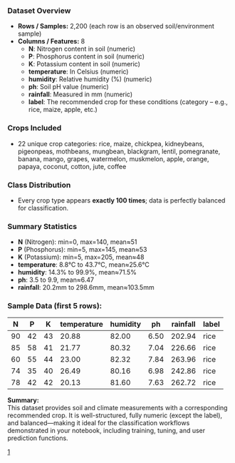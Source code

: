 ### **Dataset Overview**
- **Rows / Samples:** 2,200 (each row is an observed soil/environment sample)
- **Columns / Features:** 8
  - **N**: Nitrogen content in soil (numeric)
  - **P**: Phosphorus content in soil (numeric)
  - **K**: Potassium content in soil (numeric)
  - **temperature**: In Celsius (numeric)
  - **humidity**: Relative humidity (%) (numeric)
  - **ph**: Soil pH value (numeric)
  - **rainfall**: Measured in mm (numeric)
  - **label**: The recommended crop for these conditions (category – e.g., rice, maize, apple, etc.)

### **Crops Included**
- 22 unique crop categories: rice, maize, chickpea, kidneybeans, pigeonpeas, mothbeans, mungbean, blackgram, lentil, pomegranate, banana, mango, grapes, watermelon, muskmelon, apple, orange, papaya, coconut, cotton, jute, coffee

### **Class Distribution**
- Every crop type appears **exactly 100 times**; data is perfectly balanced for classification.

### **Summary Statistics**
- **N** (Nitrogen): min=0, max=140, mean≈51
- **P** (Phosphorus): min=5, max=145, mean≈53
- **K** (Potassium): min=5, max=205, mean≈48
- **temperature**: 8.8°C to 43.7°C, mean≈25.6°C
- **humidity**: 14.3% to 99.9%, mean≈71.5%
- **ph**: 3.5 to 9.9, mean≈6.47
- **rainfall**: 20.2mm to 298.6mm, mean≈103.5mm

### **Sample Data (first 5 rows):**
| N  | P  | K  | temperature | humidity | ph    | rainfall   | label |
|----|----|----|-------------|----------|-------|------------|-------|
| 90 | 42 | 43 | 20.88       | 82.00    | 6.50  | 202.94     | rice  |
| 85 | 58 | 41 | 21.77       | 80.32    | 7.04  | 226.66     | rice  |
| 60 | 55 | 44 | 23.00       | 82.32    | 7.84  | 263.96     | rice  |
| 74 | 35 | 40 | 26.49       | 80.16    | 6.98  | 242.86     | rice  |
| 78 | 42 | 42 | 20.13       | 81.60    | 7.63  | 262.72     | rice  |


**Summary:**  
This dataset provides soil and climate measurements with a corresponding recommended crop. It is well-structured, fully numeric (except the label), and balanced—making it ideal for the classification workflows demonstrated in your notebook, including training, tuning, and user prediction functions.

[1](https://ppl-ai-file-upload.s3.amazonaws.com/web/direct-files/attachments/107818769/baf9e3a2-7974-4e83-9901-66996e03dd0a/Crop_recommendation.csv)
